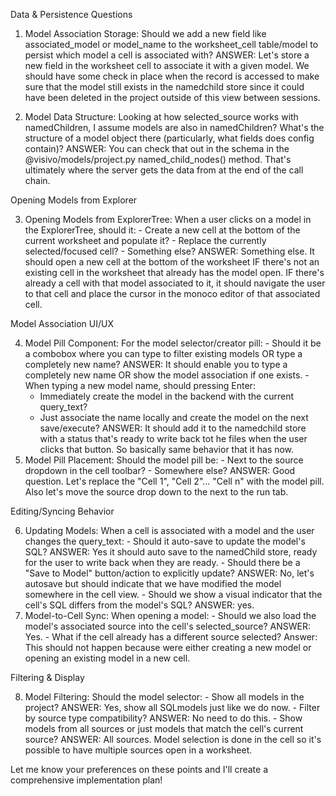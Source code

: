 Data & Persistence Questions

  1. Model Association Storage: Should we add a new field like associated_model or model_name to the
  worksheet_cell table/model to persist which model a cell is associated with?
  ANSWER: Let's store a new field in the worksheet cell to associate it with a given model. We should have some check in place when the record is accessed to make sure that the model still exists in the namedchild store since it could have been deleted in the project outside of this view between sessions.  

  2. Model Data Structure: Looking at how selected_source works with namedChildren, I assume models are
  also in namedChildren? What's the structure of a model object there (particularly, what fields does
  config contain)?
  ANSWER: You can check that out in the schema in the @visivo/models/project.py named_child_nodes() method. That's ultimately where the server gets the data from at the end of the call chain. 

  Opening Models from Explorer

  3. Opening Models from ExplorerTree: When a user clicks on a model in the ExplorerTree, should it:
    - Create a new cell at the bottom of the current worksheet and populate it?
    - Replace the currently selected/focused cell?
    - Something else?
    ANSWER: Something else. It should open a new cell at the bottom of the worksheet IF there's not an existing cell in the worksheet that already has the model open. IF there's already a cell with that model associated to it, it should navigate the user to that cell and place the cursor in the monoco editor of that associated cell. 

  Model Association UI/UX

  4. Model Pill Component: For the model selector/creator pill:
    - Should it be a combobox where you can type to filter existing models OR type a completely new name?
      ANSWER: It should enable you to type a completely new name OR show the model association if one exists. 
    - When typing a new model name, should pressing Enter:
        - Immediately create the model in the backend with the current query_text?
      - Just associate the name locally and create the model on the next save/execute?
    ANSWER: It should add it to the namedchild store with a status that's ready to write back tot he files when the user clicks that button. So basically same behavior that it has now. 
  5. Model Pill Placement: Should the model pill be:
    - Next to the source dropdown in the cell toolbar?
    - Somewhere else?
    ANSWER: Good question. Let's replace the "Cell 1", "Cell 2"... "Cell n" with the model pill. Also let's move the source drop down to the next to the run tab. 

  Editing/Syncing Behavior

  6. Updating Models: When a cell is associated with a model and the user changes the query_text:
    - Should it auto-save to update the model's SQL?
      ANSWER: Yes it should auto save to the namedChild store, ready for the user to write back when they are ready. 
    - Should there be a "Save to Model" button/action to explicitly update?
      ANSWER: No, let's autosave but should indicate that we have modified the model somewhere in the cell view. 
    - Should we show a visual indicator that the cell's SQL differs from the model's SQL?
      ANSWER: yes. 
  7. Model-to-Cell Sync: When opening a model:
    - Should we also load the model's associated source into the cell's selected_source?
      ANSWER: Yes. 
    - What if the cell already has a different source selected?
      Answer: This should not happen because were either creating a new model or opening an existing model in a new cell. 

  Filtering & Display

  8. Model Filtering: Should the model selector:
    - Show all models in the project?
      ANSWER: Yes, show all SQLmodels just like we do now.
    - Filter by source type compatibility?
      ANSWER: No need to do this. 
    - Show models from all sources or just models that match the cell's current source?
      ANSWER: All sources. Model selection is done in the cell so it's possible to have multiple sources open in a worksheet. 

  Let me know your preferences on these points and I'll create a comprehensive implementation plan!